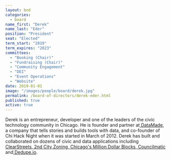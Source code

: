 ```yaml
---
layout: bod
categories: 
  - board
name_first: "Derek"
name_last: "Eder"
position: "President"
seat: "Elected"
term_start: "2019"
term_expires: "2023"
committees:
  - "Booking (Chair)"
  - "Fundraising (Chair)"
  - "Community Engagement"
  - "DEI"
  - "Event Operations"
  - "Website"
date: 2019-01-01
image: "/images/people/board/derek.jpg"
permalink: /board-of-directors/derek-eder.html
published: true
active: true
---
```


Derek is an entrepreneur, developer and one of the leaders of the civic technology community in Chicago. He is founder and partner at[ DataMade](https://datamade.us), a company that tells stories and builds tools with data, and co-founder of Chi Hack Night when it was started in March of 2012. Derek has built and collaborated on dozens of civic and data applications including[ ClearStreets](http://clearstreets.org/),[ 2nd City Zoning](https://secondcityzoning.org),[ ](http://chicagolobbyists.org)[Chicago's Million Dollar Blocks](http://chicagosmilliondollarblocks.com/),[ Councilmatic](https://chicago.councilmatic.org) and[ Dedupe.io](https://dedupe.io/).  